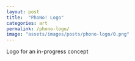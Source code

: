```yaml
---
layout: post
title:  "PhoNo! Logo"
categories: art
permalink: /phono-logo/
image: "assets/images/posts/phono-logo/0.png"
---
```


<p class="post--full__excerpt">
	Logo for an in-progress concept
</p>
